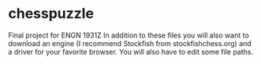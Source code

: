 # chesspuzzle
Final project for ENGN 1931Z 
In addition to these files you will also want to download an engine (I recommend Stockfish from stockfishchess.org) and a driver for your favorite browser.  You will also have to edit some file paths.
